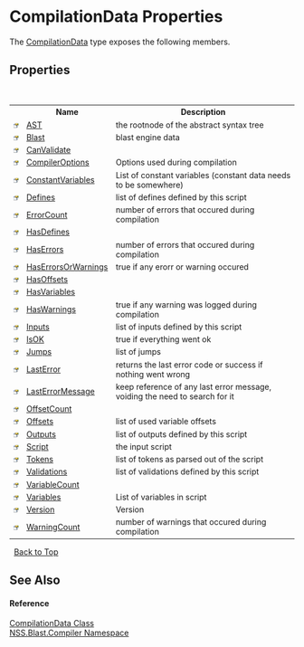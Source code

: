 # CompilationData Properties
 

The <a href="T_NSS_Blast_Compiler_CompilationData">CompilationData</a> type exposes the following members.


## Properties
&nbsp;<table><tr><th></th><th>Name</th><th>Description</th></tr><tr><td>![Public property](media/pubproperty.gif "Public property")</td><td><a href="P_NSS_Blast_Compiler_CompilationData_AST">AST</a></td><td>
the rootnode of the abstract syntax tree</td></tr><tr><td>![Public property](media/pubproperty.gif "Public property")</td><td><a href="P_NSS_Blast_Compiler_CompilationData_Blast">Blast</a></td><td>
blast engine data</td></tr><tr><td>![Public property](media/pubproperty.gif "Public property")</td><td><a href="P_NSS_Blast_Compiler_CompilationData_CanValidate">CanValidate</a></td><td /></tr><tr><td>![Public property](media/pubproperty.gif "Public property")</td><td><a href="P_NSS_Blast_Compiler_CompilationData_CompilerOptions">CompilerOptions</a></td><td>
Options used during compilation</td></tr><tr><td>![Public property](media/pubproperty.gif "Public property")</td><td><a href="P_NSS_Blast_Compiler_CompilationData_ConstantVariables">ConstantVariables</a></td><td>
List of constant variables (constant data needs to be somewhere)</td></tr><tr><td>![Public property](media/pubproperty.gif "Public property")</td><td><a href="P_NSS_Blast_Compiler_CompilationData_Defines">Defines</a></td><td>
list of defines defined by this script</td></tr><tr><td>![Public property](media/pubproperty.gif "Public property")</td><td><a href="P_NSS_Blast_Compiler_CompilationData_ErrorCount">ErrorCount</a></td><td>
number of errors that occured during compilation</td></tr><tr><td>![Public property](media/pubproperty.gif "Public property")</td><td><a href="P_NSS_Blast_Compiler_CompilationData_HasDefines">HasDefines</a></td><td /></tr><tr><td>![Public property](media/pubproperty.gif "Public property")</td><td><a href="P_NSS_Blast_Compiler_CompilationData_HasErrors">HasErrors</a></td><td>
number of errors that occured during compilation</td></tr><tr><td>![Public property](media/pubproperty.gif "Public property")</td><td><a href="P_NSS_Blast_Compiler_CompilationData_HasErrorsOrWarnings">HasErrorsOrWarnings</a></td><td>
true if any erorr or warning occured</td></tr><tr><td>![Public property](media/pubproperty.gif "Public property")</td><td><a href="P_NSS_Blast_Compiler_CompilationData_HasOffsets">HasOffsets</a></td><td /></tr><tr><td>![Public property](media/pubproperty.gif "Public property")</td><td><a href="P_NSS_Blast_Compiler_CompilationData_HasVariables">HasVariables</a></td><td /></tr><tr><td>![Public property](media/pubproperty.gif "Public property")</td><td><a href="P_NSS_Blast_Compiler_CompilationData_HasWarnings">HasWarnings</a></td><td>
true if any warning was logged during compilation</td></tr><tr><td>![Public property](media/pubproperty.gif "Public property")</td><td><a href="P_NSS_Blast_Compiler_CompilationData_Inputs">Inputs</a></td><td>
list of inputs defined by this script</td></tr><tr><td>![Public property](media/pubproperty.gif "Public property")</td><td><a href="P_NSS_Blast_Compiler_CompilationData_IsOK">IsOK</a></td><td>
true if everything went ok</td></tr><tr><td>![Public property](media/pubproperty.gif "Public property")</td><td><a href="P_NSS_Blast_Compiler_CompilationData_Jumps">Jumps</a></td><td>
list of jumps</td></tr><tr><td>![Public property](media/pubproperty.gif "Public property")</td><td><a href="P_NSS_Blast_Compiler_CompilationData_LastError">LastError</a></td><td>
returns the last error code or success if nothing went wrong</td></tr><tr><td>![Public property](media/pubproperty.gif "Public property")</td><td><a href="P_NSS_Blast_Compiler_CompilationData_LastErrorMessage">LastErrorMessage</a></td><td>
keep reference of any last error message, voiding the need to search for it</td></tr><tr><td>![Public property](media/pubproperty.gif "Public property")</td><td><a href="P_NSS_Blast_Compiler_CompilationData_OffsetCount">OffsetCount</a></td><td /></tr><tr><td>![Public property](media/pubproperty.gif "Public property")</td><td><a href="P_NSS_Blast_Compiler_CompilationData_Offsets">Offsets</a></td><td>
list of used variable offsets</td></tr><tr><td>![Public property](media/pubproperty.gif "Public property")</td><td><a href="P_NSS_Blast_Compiler_CompilationData_Outputs">Outputs</a></td><td>
list of outputs defined by this script</td></tr><tr><td>![Public property](media/pubproperty.gif "Public property")</td><td><a href="P_NSS_Blast_Compiler_CompilationData_Script">Script</a></td><td>
the input script</td></tr><tr><td>![Public property](media/pubproperty.gif "Public property")</td><td><a href="P_NSS_Blast_Compiler_CompilationData_Tokens">Tokens</a></td><td>
list of tokens as parsed out of the script</td></tr><tr><td>![Public property](media/pubproperty.gif "Public property")</td><td><a href="P_NSS_Blast_Compiler_CompilationData_Validations">Validations</a></td><td>
list of validations defined by this script</td></tr><tr><td>![Public property](media/pubproperty.gif "Public property")</td><td><a href="P_NSS_Blast_Compiler_CompilationData_VariableCount">VariableCount</a></td><td /></tr><tr><td>![Public property](media/pubproperty.gif "Public property")</td><td><a href="P_NSS_Blast_Compiler_CompilationData_Variables">Variables</a></td><td>
List of variables in script</td></tr><tr><td>![Public property](media/pubproperty.gif "Public property")</td><td><a href="P_NSS_Blast_Compiler_CompilationData_Version">Version</a></td><td>
Version</td></tr><tr><td>![Public property](media/pubproperty.gif "Public property")</td><td><a href="P_NSS_Blast_Compiler_CompilationData_WarningCount">WarningCount</a></td><td>
number of warnings that occured during compilation</td></tr></table>&nbsp;
<a href="#compilationdata-properties">Back to Top</a>

## See Also


#### Reference
<a href="T_NSS_Blast_Compiler_CompilationData">CompilationData Class</a><br /><a href="N_NSS_Blast_Compiler">NSS.Blast.Compiler Namespace</a><br />